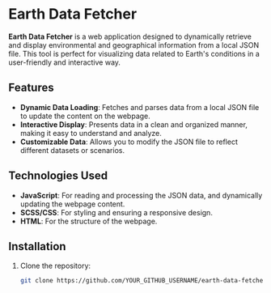 # Earth Data Fetcher

**Earth Data Fetcher** is a web application designed to dynamically retrieve and display environmental and geographical information from a local JSON file. This tool is perfect for visualizing data related to Earth's conditions in a user-friendly and interactive way.

## Features
- **Dynamic Data Loading**: Fetches and parses data from a local JSON file to update the content on the webpage.
- **Interactive Display**: Presents data in a clean and organized manner, making it easy to understand and analyze.
- **Customizable Data**: Allows you to modify the JSON file to reflect different datasets or scenarios.

## Technologies Used
- **JavaScript**: For reading and processing the JSON data, and dynamically updating the webpage content.
- **SCSS/CSS**: For styling and ensuring a responsive design.
- **HTML**: For the structure of the webpage.

## Installation
1. Clone the repository:
   ```bash
   git clone https://github.com/YOUR_GITHUB_USERNAME/earth-data-fetcher.git
